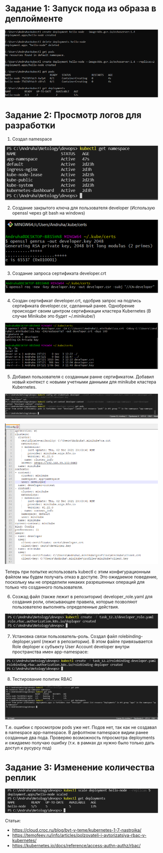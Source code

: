 # Задание 1: Запуск пода из образа в деплойменте

![alt text](https://github.com/kiselev-it/devops/blob/main/task_12.2/png/1.PNG?raw=true)

# Задание 2: Просмотр логов для разработки

1. Создал namespace

![alt text](https://github.com/kiselev-it/devops/blob/main/task_12.2/png/2.PNG?raw=true)

2. Создание закрытого ключа для пользователя developer (Использую openssl через git bash на windows)

![alt text](https://github.com/kiselev-it/devops/blob/main/task_12.2/png/3.PNG?raw=true)

3. Создание запроса сертификата developer.crt 

![alt text](https://github.com/kiselev-it/devops/blob/main/task_12.2/png/4.PNG?raw=true)

4. Создан сертификат developer.crt, одобрив запрос на подпись сертификата developer.csr, сделанный ранее. Однобрение происходит своим центром сертификации кластера Kubernetes (В случае Minikube это будет ~/.minikube/)

![alt text](https://github.com/kiselev-it/devops/blob/main/task_12.2/png/5.PNG?raw=true)

5. Добавил пользователя с созданным ранне сертификатом. Добавил новый контекст с новыми учетными данными для minikube кластера Kubernetes. 

![alt text](https://github.com/kiselev-it/devops/blob/main/task_12.2/png/6.PNG?raw=true)

![alt text](https://github.com/kiselev-it/devops/blob/main/task_12.2/png/7.PNG?raw=true)

Теперь при попытке использовать kubectl с этим конфигурационным файлом мы будем получать отказ в доступе. Это ожидаемое поведение, поскольку мы не определили никаких разрешенных операций для только что созданного пользователя.

6. Созжад файл (также лежит в репозитории) developer_role.yaml для создания роли, описывающее правила, которые позволяют пользователю выполнять определенные действия.

![alt text](https://github.com/kiselev-it/devops/blob/main/task_12.2/png/8.PNG?raw=true)

7. Установка связи пользователь-роль. Создал файл rolebinding-deploper.yaml (лежит в репозитории). В этом файле привязывается Role deploper к субъекту User Account developer внутри пространства имен app-namespace:

![alt text](https://github.com/kiselev-it/devops/blob/main/task_12.2/png/9.PNG?raw=true)

8. Тестирование политик RBAC

![alt text](https://github.com/kiselev-it/devops/blob/main/task_12.2/png/11.PNG?raw=true)

Т.е. ошибки с просмотром pods уже нет. Подов нет, так как не создавал в namespace app-namespace.
В дефолтном namespace видим ранее созданные два пода.
Проверяю возможность ппросмотра deployments и ожидаемо получаю ошибку (т.к. в рамках дх нужно было только дать доступ к русурсу под)

# Задание 3: Изменение количества реплик

![alt text](https://github.com/kiselev-it/devops/blob/main/task_12.2/png/12.PNG?raw=true)


Статьи:
- https://cloud.croc.ru/blog/byt-v-teme/kubernetes-1-7-nastroika/
- https://temofeev.ru/info/articles/polzovateli-i-avtorizatsiya-rbac-v-kubernetes/
- https://kubernetes.io/docs/reference/access-authn-authz/rbac/
